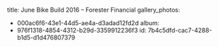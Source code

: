 title: June Bike Build 2016 – Forester Financial
gallery_photos:
  - 000ac6f6-43e1-44d5-ae4a-d3adad12fd2d
album:
  - 976f1318-4854-4312-b29d-3359912236f3
id: 7b4c5dfd-cac7-4288-b1d5-d1d476807379
